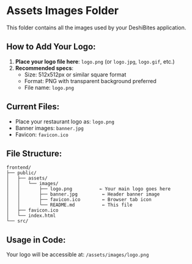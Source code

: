 # Assets Images Folder

This folder contains all the images used by your DeshiBites application.

## How to Add Your Logo:

1. **Place your logo file here**: `logo.png` (or `logo.jpg`, `logo.gif`, etc.)
2. **Recommended specs**:
   - Size: 512x512px or similar square format
   - Format: PNG with transparent background preferred
   - File name: `logo.png`

## Current Files:
- Place your restaurant logo as: `logo.png`
- Banner images: `banner.jpg` 
- Favicon: `favicon.ico`

## File Structure:
```
frontend/
├── public/
│   ├── assets/
│   │   └── images/
│   │       ├── logo.png          ← Your main logo goes here
│   │       ├── banner.jpg         ← Header banner image
│   │       ├── favicon.ico        ← Browser tab icon
│   │       └── README.md          ← This file
│   ├── favicon.ico
│   └── index.html
└── src/
```

## Usage in Code:
Your logo will be accessible at: `/assets/images/logo.png`
